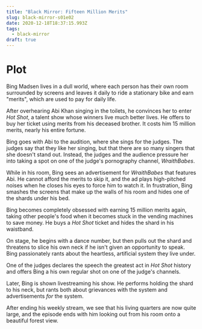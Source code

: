 ```yaml
---
title: "Black Mirror: Fifteen Million Merits"
slug: black-mirror-s01e02
date: 2020-12-18T18:37:15.993Z
tags:
  - black-mirror
draft: true
---
```

# Plot

Bing Madsen lives in a dull world, where each person has their own room surrounded by screens and leaves it daily to ride a stationary bike and earn "merits", which are used to pay for daily life. 

After overhearing Abi Khan singing in the toilets, he convinces her to enter *Hot Shot*, a talent show whose winners live much better lives. He offers to buy her ticket using merits from his deceased brother. It costs him 15 million merits, nearly his entire fortune. 

Bing goes with Abi to the audition, where she sings for the judges. The judges say that they like her singing, but that there are so many singers that she doesn't stand out. Instead, the judges and the audience pressure her into taking a spot on one of the judge's pornography channel, *WraithBabes*. 

While in his room, Bing sees an advertisement for *WraithBabes* that features Abi. He cannot afford the merits to skip it, and the ad plays high-pitched noises when he closes his eyes to force him to watch it. In frustration, Bing smashes the screens that make up the walls of his room and hides one of the shards under his bed. 

Bing becomes completely obsessed with earning 15 million merits again, taking other people's food when it becomes stuck in the vending machines to save money. He buys a *Hot Shot* ticket and hides the shard in his waistband. 

On stage, he begins with a dance number, but then pulls out the shard and threatens to slice his own neck if he isn't given an opportunity to speak. Bing passionately rants about the heartless, artificial system they live under. 

One of the judges declares the speech the greatest act in *Hot Shot* history and offers Bing a his own regular shot on one of the judge's channels. 

Later, Bing is shown livestreaming his show. He performs holding the shard to his neck, but rants both about grievances with the system and advertisements *for* the system. 

After ending his weekly stream, we see that his living quarters are now quite large, and the episode ends with him looking out from his room onto a beautiful forest view. 